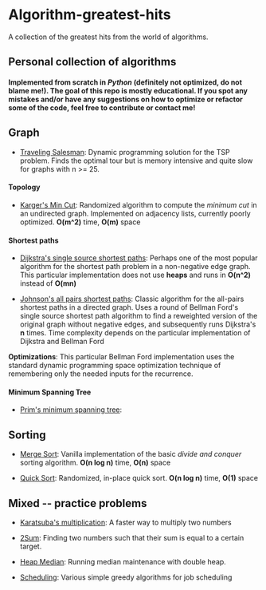 # Algorithm-greatest-hits

A collection of the greatest hits from the world of algorithms.

## Personal collection of algorithms
#### Implemented from scratch in _Python_ (definitely **not** optimized, do not blame me!). The goal of this repo is mostly educational. If you spot any mistakes and/or have any suggestions on how to optimize or refactor some of the code, feel free to contribute or contact me!

## Graph 

* [Traveling Salesman](https://github.com/Zymrael/Algorithm-greatest-hits/blob/master/graph%20algorithms/TSP/TSP.py): Dynamic programming solution for the TSP problem. Finds the optimal tour but is memory intensive and quite slow for graphs with n >= 25.

#### Topology

* [Karger's Min Cut](https://github.com/Zymrael/Algorithm-greatest-hits/tree/master/graph%20algorithms/Karger's%20min%20cut):
  Randomized algorithm to compute the _minimum cut_ in an undirected graph. Implemented on adjacency lists, currently poorly optimized. **O(m^2)** time, **O(m)** space
  
#### Shortest paths

* [Dijkstra's single source shortest paths](https://github.com/Zymrael/Algorithm-greatest-hits/tree/master/graph%20algorithms/Dijkstra):
Perhaps one of the most popular algorithm for the shortest path problem in a non-negative edge graph. This particular implementation does not use **heaps** and runs in **O(n^2)** instead of **O(mn)**

* [Johnson's all pairs shortest paths](https://github.com/Zymrael/Algorithm-greatest-hits/blob/master/graph%20algorithms/Johnson's%20APSP/Johnson's.py): Classic algorithm for the all-pairs shortest paths in a directed graph. Uses a round of Bellman Ford's single source shortest path algorithm to find a reweighted version of the original graph without negative edges, and subsequently runs Dijkstra's **n** times. Time complexity depends on the particular implementation of Dijkstra and Bellman Ford

**Optimizations**: This particular Bellman Ford implementation uses the standard dynamic programming space optimization technique of remembering only the needed inputs for the recurrence.

#### Minimum Spanning Tree

* [Prim's minimum spanning tree](https://github.com/Zymrael/Algorithm-greatest-hits/tree/master/graph%20algorithms/Prim's%20MST):

## Sorting

* [Merge Sort](https://github.com/Zymrael/Algorithm-greatest-hits/blob/master/sorting/MergeSort.py): Vanilla implementation of the basic _divide and conquer_ sorting algorithm. **O(n log n)** time, **O(n)** space 

* [Quick Sort](https://github.com/Zymrael/Algorithm-greatest-hits/blob/master/sorting/QuickSort.py): Randomized, in-place quick sort. **O(n log n)** time, **O(1)** space  

## Mixed -- practice problems

* [Karatsuba's multiplication](https://github.com/Zymrael/Algorithm-greatest-hits/blob/master/math/Karatsuba%20mult.py): A faster way to multiply two numbers 

* [2Sum](https://github.com/Zymrael/Algorithm-greatest-hits/blob/master/mixed/2SUM/2SUM.py): Finding two numbers such that their sum is equal to a certain target.

* [Heap Median](https://github.com/Zymrael/Algorithm-greatest-hits/blob/master/mixed/heapMedian/median_maintenance.py): Running median maintenance with double heap.

* [Scheduling](https://github.com/Zymrael/Algorithm-greatest-hits/tree/master/mixed/Scheduling): Various simple greedy algorithms for job scheduling
